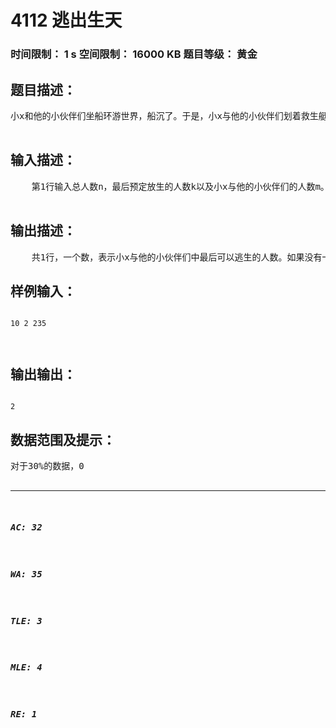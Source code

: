 # 4112 逃出生天   
### 时间限制： 1 s     空间限制： 16000 KB     题目等级： 黄金  
## 题目描述：  

<pre>
小x和他的小伙伴们坐船环游世界，船沉了。于是，小x与他的小伙伴们划着救生艇逃到一个荒芜人烟的小岛。（只是表面罢了）刚下船，就被几个从丛林深处窜出来的几个野蛮人抓住了。小x和他的小伙伴们被绑在岛上森林里的大树上，他们旁边的树上都绑着一个沉船后逃生的人。这时，小x听到，旁边两个野蛮人的谈话：野蛮人甲说：‘叽里呱啦——尼界哦降低阿，具炕仿晦——’野蛮人乙说：‘字节哦佛，及，杰莫，骨——’野蛮人甲接着说：‘哇咔哇咔，机唔旧闻，勘筽我都——’……”幸亏小x精通各种语言，翻译成能听懂的语言就是：“甲说：‘抓了这么多人，足够开一个人肉PARTY了。’乙说：‘好啊，好啊，好久没吃人肉了！’甲接着说：‘嗯，就明天开PARTY，你把刀磨好。’……”小x已经知道了整个岛上有n个人将有可能要被做成人肉大餐，可野蛮人有个野蛮的吃人规则：把n个人分别排上号，第1~n个人分别对应1~n号。野蛮人每次从人群中挑出号码不是素数的人拉走宰掉（野蛮人也会素数？！），剩下的人重新从1开始按顺序排号，接着，野蛮人又会找出那些不是“素数”的倒霉鬼，拉去做成人肉大餐。就这样不断循环，野蛮人每次找出号码不是素数的人，剩下的人重新排号，直到剩下的人数小于或等于k时，这些幸运儿就会被放生。小x和他的小伙伴们已经提前预知了他们最开始的号码是多少，他们想知道，他们之中，有几个幸运儿会虎口脱险，得以放生。  

</pre>
  
  
## 输入描述：  

<pre>
    第1行输入总人数n，最后预定放生的人数k以及小x与他的小伙伴们的人数m。接下来m行，每行是一个数a，表示小x与他的小伙伴们最初的号码。  

</pre>
  
  
## 输出描述：  

<pre>
    共1行，一个数，表示小x与他的小伙伴们中最后可以逃生的人数。如果没有一个人能虎口逃生，那么就输出“GAME OVER！”（输出不包括双引号）
</pre>
  
  
## 样例输入：  

<pre><code>
10 2 235  
  

</code></pre>
  
  
## 输出输出：  

<pre><code>
2
</code></pre>
  
  
## 数据范围及提示：  

<pre>
对于30%的数据，0<n<=1000，k<=20，m<=10对于60%的数据，0<n<=10000，k<=20，m<=10对于100%的数据，0<n<=100000，k<=20，m<=10  

</pre>
  
  
***  

##### AC: 32  
##### WA: 35  
##### TLE: 3  
##### MLE: 4  
##### RE: 1  
